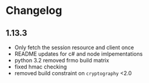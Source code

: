 # Changelog
## 1.13.3
* Only fetch the session resource and client once
* README updates for c# and node imlpementations
* python 3.2 removed frmo build matrix
* fixed hmac checking
* removed build constraint on `cryptography` <2.0
